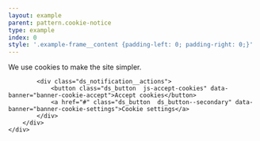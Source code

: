 ```yaml
---
layout: example
parent: pattern.cookie-notice
type: example
index: 0
style: '.example-frame__content {padding-left: 0; padding-right: 0;}'
---
```


<div id="cookie-notice" class="ds_notification  ds_notification--light  js-initial-cookie-content">
    <div class="ds_wrapper">
        <div class="ds_notification__content">
            <div class="ds_notification__text">
                <p>We use cookies to make the site simpler.</p>
            </div>

            <div class="ds_notification__actions">
                <button class="ds_button  js-accept-cookies" data-banner="banner-cookie-accept">Accept cookies</button>
                <a href="#" class="ds_button  ds_button--secondary" data-banner="banner-cookie-settings">Cookie settings</a>
            </div>
        </div>
    </div>
</div>

